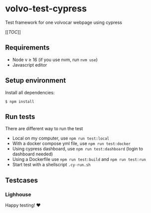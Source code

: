 # volvo-test-cypress
Test framework for one volvocar webpage using cypress

[[_TOC_]]

## Requirements
- Node v ≥ 16 (if you use nvm, run `nvm use`)
- Javascript editor

## Setup environment
Install all dependencies:
```
$ npm install
```

## Run tests
There are different way to run the test
- Local on my computer, use `npm run test:local`
- With a docker compose yml file, use `npm run test:docker`
- Using cypress dashboard, use `npm run test:dashboard` (login to dashboard needed)
- Using a Dockerfile use `npm run test:build` and `npm run test:run`
- Start test with a shellscript `.cy-run.sh`

## Testcases

### Lighhouse

Happy testing! :heart:
